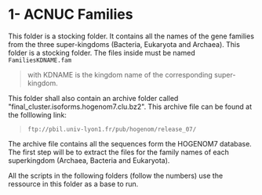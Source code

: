 # 1- ACNUC Families


This folder is a stocking folder. It contains all the names of the gene families from the three super-kingdoms (Bacteria, Eukaryota and Archaea).
This folder is a stocking folder. The files inside must be named `FamiliesKDNAME.fam` 
> with KDNAME is the kingdom name of the corresponding super-kingdom.

This folder shall also contain an archive folder called "final_cluster.isoforms.hogenom7.clu.bz2". This archive file can be found at the folllowing link:
 >     ftp://pbil.univ-lyon1.fr/pub/hogenom/release_07/
      
      
The archive file contains all the sequences form the HOGENOM7 database. The first step will be to extract the files for the family names of each superkingdom (Archaea, Bacteria and Eukaryota).

All the scripts in the following folders (follow the numbers) use the ressource in this folder as a base to run.
